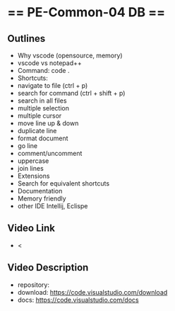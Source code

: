 # == PE-Common-04 DB ==
## Outlines
- Why vscode (opensource, memory)
- vscode vs notepad++
- Command: code .
-  Shortcuts:
  - navigate to file (ctrl + p)
  - search for command (ctrl + shift + p)
  - search in all files
  - multiple selection
  - multiple cursor
  - move line up & down
  - duplicate line
  - format document
  - go line
  - comment/uncomment
  - uppercase
  - join lines
- Extensions
- Search for equivalent shortcuts
- Documentation
- Memory friendly
- other IDE Intellij, Eclispe

## Video Link
- <<insert-video-link-here>

## Video Description
- repository: 
- download: https://code.visualstudio.com/download
- docs: https://code.visualstudio.com/docs